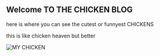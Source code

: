 ## Welcome TO THE CHICKEN BLOG

here is where you can see the cutest or funnyest CHICKENS

this is like chicken heaven but better

![MY CHICKEN](https://youtu.be/uarfwqlFxKo)


